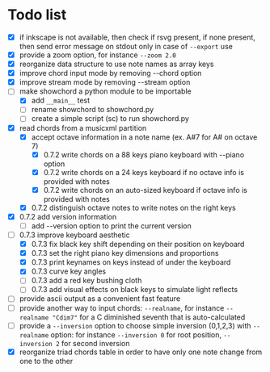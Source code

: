 # Todo list

- [x] if inkscape is not available, then check if rsvg present, if none present, then send error message on stdout only in case of `--export` use
- [x] provide a zoom option, for instance `--zoom 2.0`
- [x] reorganize data structure to use note names as array keys
- [x] improve chord input mode by removing --chord option
- [x] improve stream mode by removing --stream option
- [ ] make showchord a python module to be importable
  - [x] add ``__main__`` test
  - [ ] rename showchord to showchord.py
  - [ ] create a simple script (sc) to run showchord.py
- [x] read chords from a musicxml partition
  - [x] accept octave information in a note name (ex. A#7 for A# on octave 7)
    - [x] 0.7.2 write chords on a 88 keys piano keyboard with --piano option
    - [x] 0.7.2 write chords on a 24 keys keyboard if no octave info is provided with notes
    - [x] 0.7.2 write chords on an auto-sized keyboard if octave info is provided with notes
  - [x] 0.7.2 distinguish octave notes to write notes on the right keys
- [x] 0.7.2 add version information
  - [ ] add --version option to print the current version
- [ ] 0.7.3 improve keyboard aesthetic
  - [x] 0.7.3 fix black key shift depending on their position on keyboard
  - [x] 0.7.3 set the right piano key dimensions and proportions
  - [x] 0.7.3 print keynames on keys instead of under the keyboard
  - [x] 0.7.3 curve key angles
  - [ ] 0.7.3 add a red key bushing cloth
  - [ ] 0.7.3 add visual effects on black keys to simulate light reflects
- [ ] provide ascii output as a convenient fast feature
- [ ] provide another way to input chords: `--realname`, for instance `--realname "Cdim7"` for a C diminished seventh that is auto-calculated
- [ ] provide a `--inversion` option to choose simple inversion (0,1,2,3) with `--realname` option: for instance `--inversion 0` for root position, `--inversion 2` for second inversion
- [x] reorganize triad chords table in order to have only one note change from one to the other
